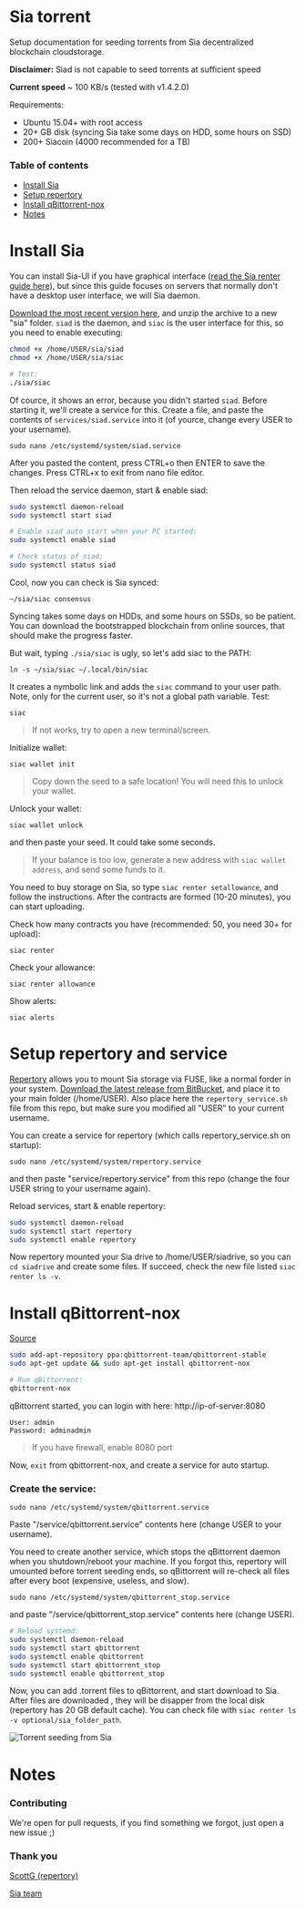 # Sia torrent

Setup documentation for seeding torrents from Sia decentralized blockchain cloudstorage.

**Disclaimer:** Siad is not capable to seed torrents at sufficient speed

**Current speed** ~ 100 KB/s (tested with v1.4.2.0)

Requirements:
- Ubuntu 15.04+ with root access
- 20+ GB disk (syncing Sia take some days on HDD, some hours on SSD)
- 200+ Siacoin (4000 recommended for a TB)

### Table of contents

* [Install Sia](#install-sia)
* [Setup repertory](#setup-repertory-and-service)
* [Install qBittorrent-nox](#install-qBittorrent-nox)
* [Notes](#notes)

# Install Sia

You can install Sia-UI if you have graphical interface ([read the Sia renter guide here](https://siasetup.info/guides/renting_on_sia)), but since this guide focuses on servers that normally don't have a desktop user interface, we will Sia daemon.

[Download the most recent version here](https://github.com/NebulousLabs/Sia/releases), and unzip the archive to a new "sia" folder. `siad` is the daemon, and `siac` is the user interface for this, so you need to enable executing:

``` bash
chmod +x /home/USER/sia/siad
chmod +x /home/USER/sia/siac

# Test:
./sia/siac
```

Of cource, it shows an error, because you didn't started `siad`. Before starting it, we'll create a service for this. Create a file, and paste the contents of `services/siad.service` into it (of yource, change every USER to your username).

`sudo nano /etc/systemd/system/siad.service`

After you pasted the content, press CTRL+o then ENTER to save the changes. Press CTRL+x to exit from nano file editor.

Then reload the service daemon, start & enable siad:

``` bash
sudo systemctl daemon-reload
sudo systemctl start siad

# Enable siad auto start when your PC started:
sudo systemctl enable siad

# Check status of siad:
sudo systemctl status siad
```

Cool, now you can check is Sia synced:

`~/sia/siac consensus`

Syncing takes some days on HDDs, and some hours on SSDs, so be patient. You can download the bootstrapped blockchain from online sources, that should make the progress faster.

But wait, typing `./sia/siac` is ugly, so let's add siac to the PATH:

`ln -s ~/sia/siac ~/.local/bin/siac`

It creates a nymbolic link and adds the `siac` command to your user path. Note, only for the current user, so it's not a global path variable. Test:

`siac`

> If not works, try to open a new terminal/screen.

Initialize wallet:

`siac wallet init`

> Copy down the seed to a safe location! You will need this to unlock your wallet.

Unlock your wallet:

`siac wallet unlock`
 
 and then paste your seed. It could take some seconds.

> If your balance is too low, generate a new address with `siac wallet address`, and send some funds to it.

You need to buy storage on Sia, so type `siac renter setallowance`, and follow the instructions. After the contracts are formed (10-20 minutes), you can start uploading.

Check how many contracts you have (recommended: 50, you need 30+ for upload):

`siac renter`

Check your allowance:

`siac renter allowance`

Show alerts:

`siac alerts`

# Setup repertory and service

[Repertory](https://bitbucket.org/blockstorage/repertory/) allows you to mount Sia storage via FUSE, like a normal forder in your system. [Download the latest release from BitBucket](https://bitbucket.org/blockstorage/repertory/downloads/), and place it to your main folder (/home/USER). Also place here the `repertory_service.sh` file from this repo, but make sure you modified all "USER" to your current username.

You can create a service for repertory (which calls repertory_service.sh on startup):

`sudo nano /etc/systemd/system/repertory.service`

and then paste "service/repertory.service" from this repo (change the four USER string to your username again). 

Reload services, start & enable repertory:

``` bash
sudo systemctl daemon-reload
sudo systemctl start repertory
sudo systemctl enable repertory
```

Now repertory mounted your Sia drive to /home/USER/siadrive, so you can `cd siadrive` and create some files. If succeed, check the new file listed `siac renter ls -v`.

# Install qBittorrent-nox

[Source](https://github.com/qbittorrent/qBittorrent/wiki/Setting-up-qBittorrent-on-Ubuntu-server-as-daemon-with-Web-interface-(15.04-and-newer))

``` bash
sudo add-apt-repository ppa:qbittorrent-team/qbittorrent-stable
sudo apt-get update && sudo apt-get install qbittorrent-nox

# Run qBittorrent:
qbittorrent-nox
```

qBittorrent started, you can login with here: http://ip-of-server:8080

```
User: admin
Password: adminadmin
```
> If you have firewall, enable 8080 port

Now, `exit` from qbittorrent-nox, and create a service for auto startup.

### Create the service:

`sudo nano /etc/systemd/system/qbittorrent.service`

Paste "/service/qbittorrent.service" contents here (change USER to your username).

You need to create another service, which stops the qBittorrent daemon when you shutdown/reboot your machine. If you forgot this, repertory will umounted before torrent seeding ends, so qBittorrent will re-check all files after every boot (expensive, useless, and slow).

`sudo nano /etc/systemd/system/qbittorrent_stop.service`

and paste "/service/qbittorrent_stop.service" contents here (change USER).

``` bash
# Reload systemd:
sudo systemctl daemon-reload
sudo systemctl start qbittorrent
sudo systemctl enable qbittorrent
sudo systemctl start qbittorrent_stop
sudo systemctl enable qbittorrent_stop
```

Now, you can add .torrent files to qBittorrent, and start download to Sia. After files are downloaded , they will be disapper from the local disk (repertory has 20 GB default cache). You can check file with `siac renter ls -v optional/sia_folder_path`.

![Torrent seeding from Sia](https://raw.githubusercontent.com/DaWe35/Sia-torrent/master/assets/torrent.jpg)

# Notes

### Contributing

We're open for pull requests, if you find something we forgot, just open a new issue ;)

### Thank you

[ScottG (repertory)](https://bitbucket.org/blockstorage/repertory)

[Sia team](https://sia.tech)
